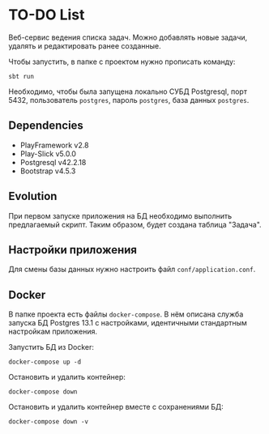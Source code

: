 # TO-DO List

Веб-сервис ведения списка задач.
Можно добавлять новые задачи, удалять и редактировать ранее созданные.

Чтобы запустить, в папке с проектом нужно прописать команду:
```
sbt run
```

Необходимо, чтобы была запущена локально СУБД Postgresql, порт 5432, пользователь `postgres`, пароль `postgres`, база данных `postgres`.

## Dependencies

* PlayFramework v2.8
* Play-Slick v5.0.0
* Postgresql v42.2.18
* Bootstrap v4.5.3

## Evolution

При первом запуске приложения на БД необходимо выполнить предлагаемый скрипт. Таким образом, будет создана таблица "Задача".

## Настройки приложения

Для смены базы данных нужно настроить файл `conf/application.conf`.

## Docker

В папке проекта есть файлы `docker-compose`. В нём описана служба запуска БД Postgres 13.1 с настройками, идентичными стандартным настройкам приложения.

Запустить БД из Docker:
```
docker-compose up -d
```

Остановить и удалить контейнер:
```
docker-compose down
```

Остановить и удалить контейнер вместе с сохранениями БД:
```
docker-compose down -v
```